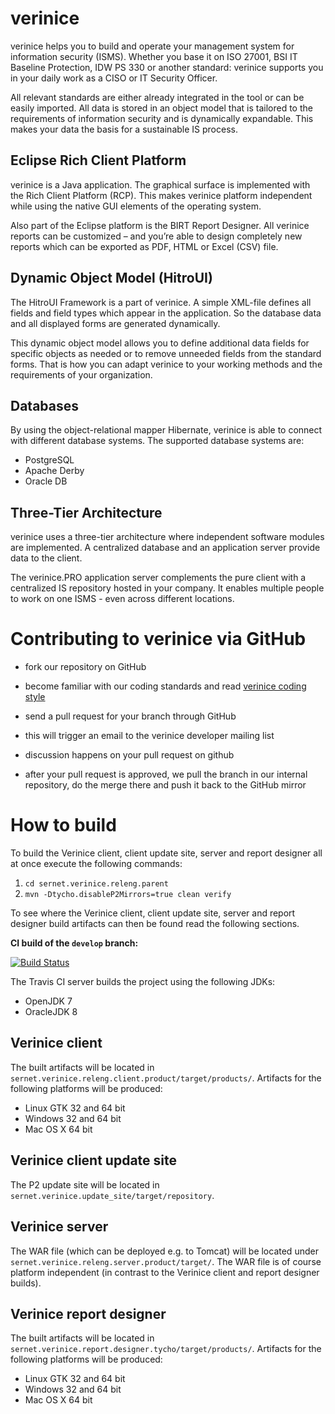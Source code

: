 # verinice

verinice helps you to build and operate your management system for
information security (ISMS). Whether you base it on ISO 27001, BSI IT
Baseline Protection, IDW PS 330 or another standard: verinice supports
you in your daily work as a CISO or IT Security Officer.

All relevant standards are either already integrated in the tool or can
be easily imported. All data is stored in an object model that is
tailored to the requirements of information security and is dynamically
expandable. This makes your data the basis for a sustainable IS process.

## Eclipse Rich Client Platform

verinice is a Java application. The graphical surface is implemented
with the Rich Client Platform (RCP). This makes verinice platform
independent while using the native GUI elements of the operating system.

Also part of the Eclipse platform is the BIRT Report Designer. All
verinice reports can be customized – and you’re able to design
completely new reports which can be exported as PDF, HTML or Excel (CSV)
file.

## Dynamic Object Model (HitroUI)

The HitroUI Framework is a part of verinice. A simple XML-file defines
all fields and field types which appear in the application. So the
database data and all displayed forms are generated dynamically.

This dynamic object model allows you to define additional data fields
for specific objects as needed or to remove unneeded fields from the
standard forms. That is how you can adapt verinice to your working
methods and the requirements of your organization.

## Databases


By using the object-relational mapper Hibernate, verinice is able to
connect with different database systems. The supported database systems
are:

- PostgreSQL
- Apache Derby
- Oracle DB

## Three-Tier Architecture


verinice uses a three-tier architecture where independent software
modules are implemented. A centralized database and an application
server provide data to the client.

The verinice.PRO application server complements the pure client with a
centralized IS repository hosted in your company. It enables multiple
people to work on one ISMS - even across different locations.

# Contributing to verinice via GitHub

- fork our repository on GitHub

- become familiar with our coding standards and read [verinice coding
  style](CODINGSTYLE.md)

- send a pull request for your branch through GitHub

- this will trigger an email to the verinice developer mailing list

- discussion happens on your pull request on github

- after your pull request is approved, we pull the branch in our
  internal repository, do the merge there and push it back to the
  GitHub mirror

# How to build

To build the Verinice client, client update site, server and
report designer all at once execute the following commands:

1. `cd sernet.verinice.releng.parent`
1. `mvn -Dtycho.disableP2Mirrors=true clean verify`

To see where the Verinice client, client update site, server
and report designer build artifacts can then be found
read the following sections.

**CI build of the `develop` branch:**

[![Build Status](https://travis-ci.com/zaunerc/verinice-mirror.svg?token=dYtmMcJy99yawPLtZTwD&branch=develop)](https://travis-ci.com/zaunerc/verinice-mirror)

The Travis CI server builds the project using the following JDKs:

- OpenJDK 7
- OracleJDK 8

## Verinice client

The built artifacts will be located in
`sernet.verinice.releng.client.product/target/products/`.
Artifacts for the following platforms will be produced:

* Linux GTK 32 and 64 bit
* Windows 32 and 64 bit
* Mac OS X 64 bit

## Verinice client update site

The P2 update site will be located in
`sernet.verinice.update_site/target/repository`.

## Verinice server

The WAR file (which can be deployed e.g. to Tomcat)
will be located under `sernet.verinice.releng.server.product/target/`.
The WAR file is of course platform independent (in contrast to
the Verinice client and report designer builds).

## Verinice report designer

The built artifacts will be located in
`sernet.verinice.report.designer.tycho/target/products/`.
Artifacts for the following platforms will be produced:

* Linux GTK 32 and 64 bit
* Windows 32 and 64 bit
* Mac OS X 64 bit
